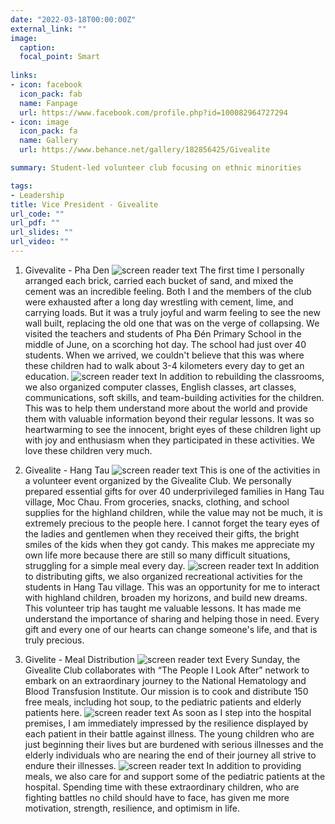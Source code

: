 ```yaml
---
date: "2022-03-18T00:00:00Z"
external_link: ""
image:
  caption: 
  focal_point: Smart
  
links:
- icon: facebook
  icon_pack: fab
  name: Fanpage
  url: https://www.facebook.com/profile.php?id=100082964727294
- icon: image
  icon_pack: fa
  name: Gallery
  url: https://www.behance.net/gallery/182856425/Givealite

summary: Student-led volunteer club focusing on ethnic minorities

tags:
- Leadership
title: Vice President - Givealite
url_code: ""
url_pdf: ""
url_slides: ""
url_video: ""
---
```


1. Givevalite - Pha Den
![screen reader text](givealite_pden2.jpg "")
The first time I personally arranged each brick, carried each bucket of sand, and mixed the cement was an incredible feeling. Both I and the members of the club were exhausted after a long day wrestling with cement, lime, and carrying loads. But it was a truly joyful and warm feeling to see the new wall built, replacing the old one that was on the verge of collapsing. We visited the teachers and students of Pha Đén Primary School in the middle of June, on a scorching hot day. The school had just over 40 students. When we arrived, we couldn't believe that this was where these children had to walk about 3-4 kilometers every day to get an education. 
![screen reader text](givealite_pden.jpg "")
In addition to rebuilding the classrooms, we also organized computer classes, English classes, art classes, communications, soft skills, and team-building activities for the children. This was to help them understand more about the world and provide them with valuable information beyond their regular lessons. It was so heartwarming to see the innocent, bright eyes of these children light up with joy and enthusiasm when they participated in these activities. We love these children very much.

2. Givealite - Hang Tau
![screen reader text](givealite_hangtau1.jpg "")
This is one of the activities in a volunteer event organized by the Givealite Club. We personally prepared essential gifts for over 40 underprivileged families in Hang Tau village, Moc Chau. From groceries, snacks, clothing, and school supplies for the highland children, while the value may not be much, it is extremely precious to the people here. I cannot forget the teary eyes of the ladies and gentlemen when they received their gifts, the bright smiles of the kids when they got candy. This makes me appreciate my own life more because there are still so many difficult situations, struggling for a simple meal every day.
![screen reader text](givealite_htau2.jpg "")
In addition to distributing gifts, we also organized recreational activities for the students in Hang Tau village. This was an opportunity for me to interact with highland children, broaden my horizons, and build new dreams. This volunteer trip has taught me valuable lessons. It has made me understand the importance of sharing and helping those in need. Every gift and every one of our hearts can change someone's life, and that is truly precious.

3. Givelite - Meal Distribution
![screen reader text](givealite_pcom1.jpg "")
Every Sunday, the Givealite Club collaborates with “The People I Look After” network to embark on an extraordinary journey to the National Hematology and Blood Transfusion Institute. Our mission is to cook and distribute 150 free meals, including hot soup, to the pediatric patients and elderly patients here.
![screen reader text](givealite_pcom.jpg "")
As soon as I step into the hospital premises, I am immediately impressed by the resilience displayed by each patient in their battle against illness. The young children who are just beginning their lives but are burdened with serious illnesses and the elderly individuals who are nearing the end of their journey all strive to endure their illnesses. 
![screen reader text](givealite_pcom2.jpg "")
In addition to providing meals, we also care for and support some of the pediatric patients at the hospital. Spending time with these extraordinary children, who are fighting battles no child should have to face, has given me more motivation, strength, resilience, and optimism in life.

